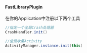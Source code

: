 #### FastLibraryPlugin

在你的Application中注册以下两个工具

```java
//指定一个全局Crash处理器
CrashHandler.init()

//全局收集Activity
ActivityManager.instance.init(this)
```

